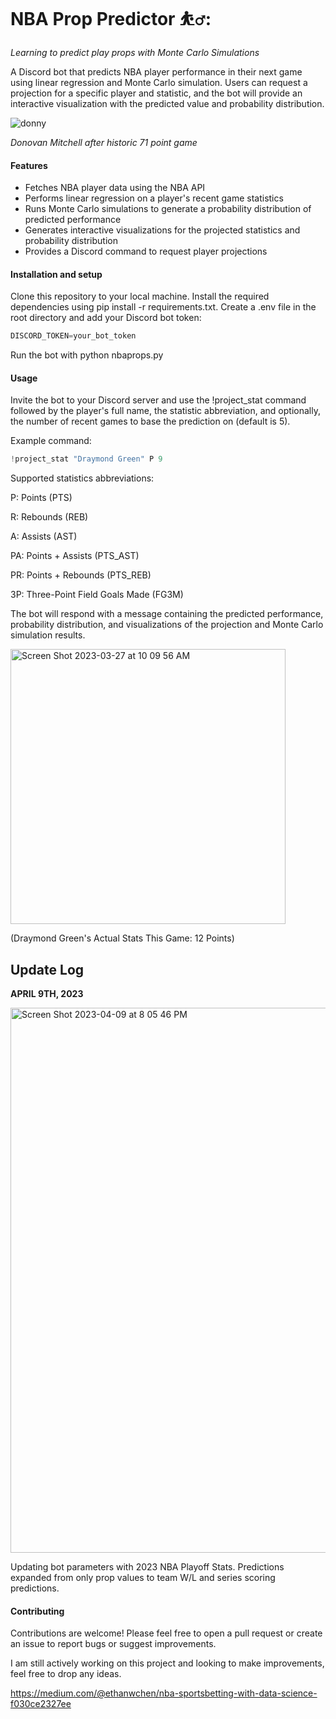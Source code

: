 # NBA Prop Predictor ⛹️‍♂️:

*Learning to predict play props with Monte Carlo Simulations*

A Discord bot that predicts NBA player performance in their next game using linear regression and Monte Carlo simulation. Users can request a projection for a specific player and statistic, and the bot will provide an interactive visualization with the predicted value and probability distribution.

![donny](https://user-images.githubusercontent.com/96222805/231003184-85800a96-1ebf-41a2-8406-d35fdb23d44f.jpeg)

*Donovan Mitchell after historic 71 point game*

#### Features

- Fetches NBA player data using the NBA API
- Performs linear regression on a player's recent game statistics
- Runs Monte Carlo simulations to generate a probability distribution of predicted performance
- Generates interactive visualizations for the projected statistics and probability distribution
- Provides a Discord command to request player projections

#### Installation and setup

Clone this repository to your local machine.
Install the required dependencies using pip install -r requirements.txt.
Create a .env file in the root directory and add your Discord bot token:

```python
DISCORD_TOKEN=your_bot_token
```

Run the bot with python nbaprops.py

#### Usage

Invite the bot to your Discord server and use the !project_stat command followed by the player's full name, the statistic abbreviation, and optionally, the number of recent games to base the prediction on (default is 5).

Example command:

```python
!project_stat "Draymond Green" P 9
```

Supported statistics abbreviations:

P: Points (PTS)

R: Rebounds (REB)

A: Assists (AST)

PA: Points + Assists (PTS_AST)

PR: Points + Rebounds (PTS_REB)

3P: Three-Point Field Goals Made (FG3M)

The bot will respond with a message containing the predicted performance, probability distribution, and visualizations of the projection and Monte Carlo simulation results.

<img width="440" alt="Screen Shot 2023-03-27 at 10 09 56 AM" src="https://user-images.githubusercontent.com/96222805/228015525-31835d67-8232-4a2b-bd5c-68e878f8bc76.png">

(Draymond Green's Actual Stats This Game: 12 Points)

## Update Log

**APRIL 9TH, 2023**

<img width="872" alt="Screen Shot 2023-04-09 at 8 05 46 PM" src="https://user-images.githubusercontent.com/96222805/230980474-2be169de-6958-4c96-9911-68923528b20f.png">

Updating bot parameters with 2023 NBA Playoff Stats. Predictions expanded from only prop values to team W/L and series scoring predictions.

#### Contributing

Contributions are welcome! Please feel free to open a pull request or create an issue to report bugs or suggest improvements.

I am still actively working on this project and looking to make improvements, feel free to drop any ideas.

https://medium.com/@ethanwchen/nba-sportsbetting-with-data-science-f030ce2327ee
